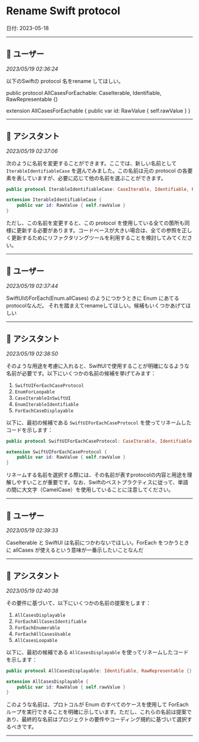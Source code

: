 # Rename Swift protocol

日付: 2023-05-18

---

## 👤 ユーザー
*2023/05/19 02:36:24*

以下のSwiftの protocol 名をrename してほしい。

public protocol AllCasesForEachable: CaseIterable, Identifiable, RawRepresentable {}

extension AllCasesForEachable {
    public var id: RawValue { self.rawValue }
}

---

## 🤖 アシスタント
*2023/05/19 02:37:06*

次のように名前を変更することができます。ここでは、新しい名前として `IterableIdentifiableCase` を選んでみました。この名前は元の protocol の各要素を表していますが、必要に応じて他の名前を選ぶことができます。

```swift
public protocol IterableIdentifiableCase: CaseIterable, Identifiable, RawRepresentable {}

extension IterableIdentifiableCase {
    public var id: RawValue { self.rawValue }
}
```

ただし、この名前を変更すると、この protocol を使用している全ての箇所も同様に更新する必要があります。コードベースが大きい場合は、全ての参照を正しく更新するためにリファクタリングツールを利用することを検討してみてください。

---

## 👤 ユーザー
*2023/05/19 02:37:44*

SwiftUIのForEach(Enum.allCases) のようにつかうときに Enum にあてるprotocolなんだ。
それを踏まえてrenameしてほしい。候補もいくつかあげてほしい

---

## 🤖 アシスタント
*2023/05/19 02:38:50*

そのような用途を考慮に入れると、SwiftUIで使用することが明確になるような名前が必要です。以下にいくつかの名前の候補を挙げてみます：

1. `SwiftUIForEachCaseProtocol`
2. `EnumForLoopable`
3. `CaseIterableInSwiftUI`
4. `EnumIterableIdentifiable`
5. `ForEachCaseDisplayable`

以下に、最初の候補である `SwiftUIForEachCaseProtocol` を使ってリネームしたコードを示します：

```swift
public protocol SwiftUIForEachCaseProtocol: CaseIterable, Identifiable, RawRepresentable {}

extension SwiftUIForEachCaseProtocol {
    public var id: RawValue { self.rawValue }
}
```

リネームする名前を選択する際には、その名前が表すprotocolの内容と用途を理解しやすいことが重要です。なお、Swiftのベストプラクティスに従って、単語の間に大文字（CamelCase）を使用していることに注意してください。

---

## 👤 ユーザー
*2023/05/19 02:39:33*

CaseIterable と SwiftUI は名前につかわないでほしい。ForEach をつかうときに allCases が使えるという意味が一番示したいことなんだ

---

## 🤖 アシスタント
*2023/05/19 02:40:38*

その要件に基づいて、以下にいくつかの名前の提案をします：

1. `AllCasesDisplayable`
2. `ForEachAllCasesIdentifiable`
3. `ForEachEnumerable`
4. `ForEachAllCasesUsable`
5. `AllCasesLoopable`

以下に、最初の候補である `AllCasesDisplayable` を使ってリネームしたコードを示します：

```swift
public protocol AllCasesDisplayable: Identifiable, RawRepresentable {}

extension AllCasesDisplayable {
    public var id: RawValue { self.rawValue }
}
```

このような名前は、プロトコルが Enum のすべてのケースを使用して ForEach ループを実行できることを明確に示しています。ただし、これらの名前は提案であり、最終的な名前はプロジェクトの要件やコーディング規約に基づいて選択するべきです。

---
